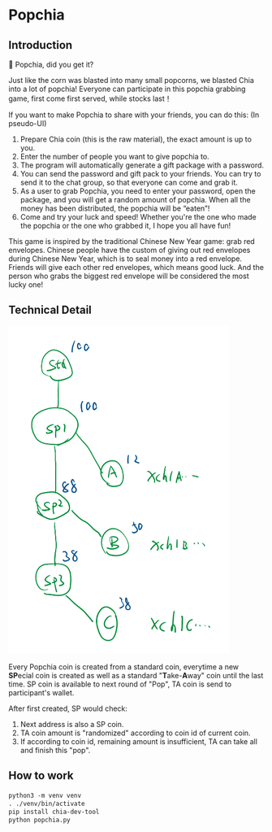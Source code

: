 # Popchia

## Introduction

🍿 Popchia, did you get it?

Just like the corn was blasted into many small popcorns, we blasted Chia into a lot of popchia! Everyone can participate in this popchia grabbing game, first come first served, while stocks last！

If you want to make Popchia to share with your friends, you can do this: (In pseudo-UI)

1. Prepare Chia coin (this is the raw material), the exact amount is up to you.
1. Enter the number of people you want to give popchia to.
1. The program will automatically generate a gift package with a password.
1. You can send the password and gift pack to your friends. You can try to send it to the chat group, so that everyone can come and grab it.
1. As a user to grab Popchia, you need to enter your password, open the package, and you will get a random amount of popchia. When all the money has been distributed, the popchia will be “eaten”!
1. Come and try your luck and speed! Whether you're the one who made the popchia or the one who grabbed it, I hope you all have fun!

This game is inspired by the traditional Chinese New Year game: grab red envelopes. Chinese people have the custom of giving out red envelopes during Chinese New Year, which is to seal money into a red envelope. Friends will give each other red envelopes, which means good luck. And the person who grabs the biggest red envelope will be considered the most lucky one!

## Technical Detail

![](pic1.png)

Every Popchia coin is created from a standard coin, everytime a new **SP**ecial coin is created as well as a standard "**T**ake-**A**way" coin until the last time. SP coin is available to next round of "Pop", TA coin is send to participant's wallet.

After first created, SP would check:

1. Next address is also a SP coin.
2. TA coin amount is "randomized" according to coin id of current coin.
3. If according to coin id, remaining amount is insufficient, TA can take all and finish this "pop".


## How to work

```
python3 -m venv venv
. ./venv/bin/activate
pip install chia-dev-tool
python popchia.py
```